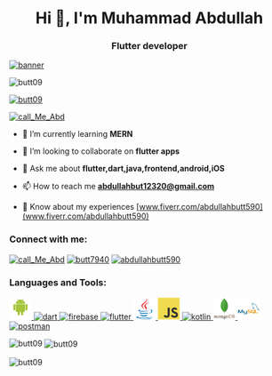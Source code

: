 <h1 align="center">Hi 👋, I'm Muhammad Abdullah</h1>
<h3 align="center">Flutter developer</h3>

<a href="https://www.fiverr.com/abdullahbutt590"><img src="https://i.ibb.co/02ZW45c/banner.png" alt="banner" border="0"></a>

<p align="left"> <img src="https://komarev.com/ghpvc/?username=butt09&label=Profile%20views&color=0e75b6&style=flat" alt="butt09" /> </p>

<p align="left"> <a href="https://github.com/ryo-ma/github-profile-trophy"><img src="https://github-profile-trophy.vercel.app/?username=butt09" alt="butt09" /></a> </p>

<p align="left"> <a href="https://twitter.com/
abd" target="blank"><img src="https://img.shields.io/twitter/follow/call_Me_Abd?logo=twitter&style=for-the-badge" alt="call_Me_Abd" /></a> </p>

- 🌱 I’m currently learning **MERN**

- 👯 I’m looking to collaborate on **flutter apps**

- 💬 Ask me about **flutter,dart,java,frontend,android,iOS**

- 📫 How to reach me **abdullahbut12320@gmail.com**

- 📄 Know about my experiences [www.fiverr.com/abdullahbutt590](www.fiverr.com/abdullahbutt590)

<h3 align="left">Connect with me:</h3>
<p align="left">
<a href="https://twitter.com/call_Me_Abd" target="blank"><img align="center" src="https://raw.githubusercontent.com/rahuldkjain/github-profile-readme-generator/master/src/images/icons/Social/twitter.svg" alt="call_Me_Abd" height="30" width="40" /></a>
<a href="https://instagram.com/butt7940" target="blank"><img align="center" src="https://raw.githubusercontent.com/rahuldkjain/github-profile-readme-generator/master/src/images/icons/Social/instagram.svg" alt="butt7940" height="30" width="40" /></a>
<a href="https://fiverr.com/abdullahbutt590" target="blank"><img align="center" src="https://cdn.worldvectorlogo.com/logos/fiverr-1.svg" alt="abdullahbutt590" height="30" width="40" /></a>
</p>

<h3 align="left">Languages and Tools:</h3>
<p align="left"> <a href="https://developer.android.com" target="_blank" rel="noreferrer"> <img src="https://raw.githubusercontent.com/devicons/devicon/master/icons/android/android-original-wordmark.svg" alt="android" width="40" height="40"/> </a> <a href="https://dart.dev" target="_blank" rel="noreferrer"> <img src="https://www.vectorlogo.zone/logos/dartlang/dartlang-icon.svg" alt="dart" width="40" height="40"/> </a> <a href="https://firebase.google.com/" target="_blank" rel="noreferrer"> <img src="https://www.vectorlogo.zone/logos/firebase/firebase-icon.svg" alt="firebase" width="40" height="40"/> </a> <a href="https://flutter.dev" target="_blank" rel="noreferrer"> <img src="https://www.vectorlogo.zone/logos/flutterio/flutterio-icon.svg" alt="flutter" width="40" height="40"/> </a> <a href="https://www.java.com" target="_blank" rel="noreferrer"> <img src="https://raw.githubusercontent.com/devicons/devicon/master/icons/java/java-original.svg" alt="java" width="40" height="40"/> </a> <a href="https://developer.mozilla.org/en-US/docs/Web/JavaScript" target="_blank" rel="noreferrer"> <img src="https://raw.githubusercontent.com/devicons/devicon/master/icons/javascript/javascript-original.svg" alt="javascript" width="40" height="40"/> </a> <a href="https://kotlinlang.org" target="_blank" rel="noreferrer"> <img src="https://www.vectorlogo.zone/logos/kotlinlang/kotlinlang-icon.svg" alt="kotlin" width="40" height="40"/> </a> <a href="https://www.mongodb.com/" target="_blank" rel="noreferrer"> <img src="https://raw.githubusercontent.com/devicons/devicon/master/icons/mongodb/mongodb-original-wordmark.svg" alt="mongodb" width="40" height="40"/> </a> <a href="https://www.mysql.com/" target="_blank" rel="noreferrer"> <img src="https://raw.githubusercontent.com/devicons/devicon/master/icons/mysql/mysql-original-wordmark.svg" alt="mysql" width="40" height="40"/> </a> <a href="https://postman.com" target="_blank" rel="noreferrer"> <img src="https://www.vectorlogo.zone/logos/getpostman/getpostman-icon.svg" alt="postman" width="40" height="40"/> </a> </p>

<p><img align="left" src="https://github-readme-stats.vercel.app/api/top-langs?username=butt09&show_icons=true&locale=en&layout=compact" alt="butt09" /></p>

<p>&nbsp;<img align="center" src="https://github-readme-stats.vercel.app/api?username=butt09&show_icons=true&locale=en" alt="butt09" /></p>

<p><img align="center" src="https://github-readme-streak-stats.herokuapp.com/?user=butt09&" alt="butt09" /></p>
